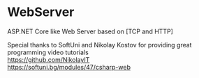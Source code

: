 # WebServer
ASP.NET Core like Web Server based on [TCP and HTTP]

Special thanks to SoftUni and Nikolay Kostov for providing great programming video tutorials \
https://github.com/NikolayIT \
https://softuni.bg/modules/47/csharp-web
